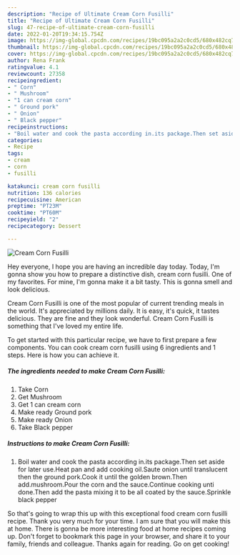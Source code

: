 ```yaml
---
description: "Recipe of Ultimate Cream Corn Fusilli"
title: "Recipe of Ultimate Cream Corn Fusilli"
slug: 47-recipe-of-ultimate-cream-corn-fusilli
date: 2022-01-20T19:34:15.754Z
image: https://img-global.cpcdn.com/recipes/19bc095a2a2c0cd5/680x482cq70/cream-corn-fusilli-recipe-main-photo.jpg
thumbnail: https://img-global.cpcdn.com/recipes/19bc095a2a2c0cd5/680x482cq70/cream-corn-fusilli-recipe-main-photo.jpg
cover: https://img-global.cpcdn.com/recipes/19bc095a2a2c0cd5/680x482cq70/cream-corn-fusilli-recipe-main-photo.jpg
author: Rena Frank
ratingvalue: 4.1
reviewcount: 27358
recipeingredient:
- " Corn"
- " Mushroom"
- "1 can cream corn"
- " Ground pork"
- " Onion"
- " Black pepper"
recipeinstructions:
- "Boil water and cook the pasta according in.its package.Then set aside for later use.Heat pan and add cooking oil.Saute onion until translucent then the ground pork.Cook it until the golden brown.Then add.mushroom.Pour the corn and the sauce.Continue cooking unti done.Then add the pasta mixing it to be all coated by the sauce.Sprinkle black pepper"
categories:
- Recipe
tags:
- cream
- corn
- fusilli

katakunci: cream corn fusilli 
nutrition: 136 calories
recipecuisine: American
preptime: "PT23M"
cooktime: "PT60M"
recipeyield: "2"
recipecategory: Dessert

---
```



![Cream Corn Fusilli](https://img-global.cpcdn.com/recipes/19bc095a2a2c0cd5/680x482cq70/cream-corn-fusilli-recipe-main-photo.jpg)

Hey everyone, I hope you are having an incredible day today. Today, I'm gonna show you how to prepare a distinctive dish, cream corn fusilli. One of my favorites. For mine, I'm gonna make it a bit tasty. This is gonna smell and look delicious.

Cream Corn Fusilli is one of the most popular of current trending meals in the world. It's appreciated by millions daily. It is easy, it's quick, it tastes delicious. They are fine and they look wonderful. Cream Corn Fusilli is something that I've loved my entire life.




To get started with this particular recipe, we have to first prepare a few components. You can cook cream corn fusilli using 6 ingredients and 1 steps. Here is how you can achieve it.

<!--inarticleads1-->

##### The ingredients needed to make Cream Corn Fusilli:

1. Take  Corn
1. Get  Mushroom
1. Get 1 can cream corn
1. Make ready  Ground pork
1. Make ready  Onion
1. Take  Black pepper




<!--inarticleads2-->

##### Instructions to make Cream Corn Fusilli:

1. Boil water and cook the pasta according in.its package.Then set aside for later use.Heat pan and add cooking oil.Saute onion until translucent then the ground pork.Cook it until the golden brown.Then add.mushroom.Pour the corn and the sauce.Continue cooking unti done.Then add the pasta mixing it to be all coated by the sauce.Sprinkle black pepper




So that's going to wrap this up with this exceptional food cream corn fusilli recipe. Thank you very much for your time. I am sure that you will make this at home. There is gonna be more interesting food at home recipes coming up. Don't forget to bookmark this page in your browser, and share it to your family, friends and colleague. Thanks again for reading. Go on get cooking!
